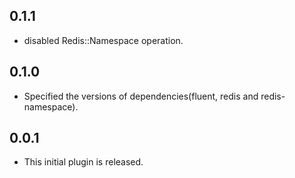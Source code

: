 ## 0.1.1

* disabled Redis::Namespace operation.

## 0.1.0

* Specified the versions of dependencies(fluent, redis and redis-namespace).

## 0.0.1

* This initial plugin is released.

